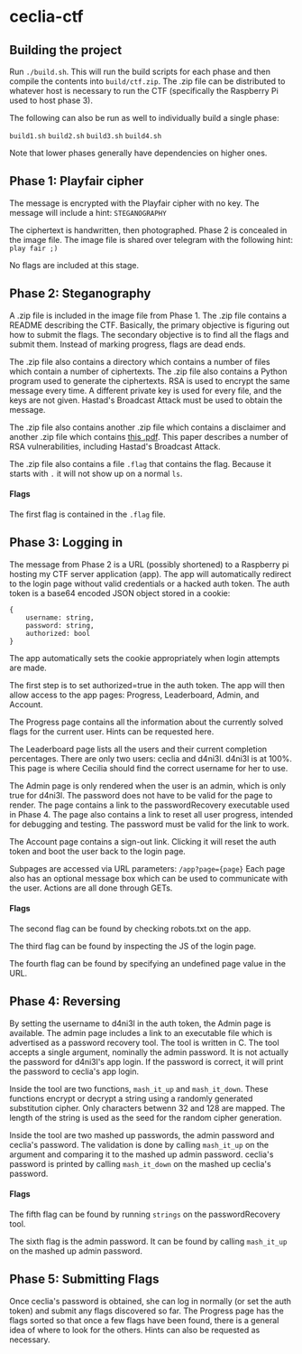 # ceclia-ctf

## Building the project

Run `./build.sh`. This will run the build scripts for each phase and then compile the contents into `build/ctf.zip`. The .zip file can be distributed to whatever host is necessary to run the CTF (specifically the Raspberry Pi used to host phase 3).

The following can also be run as well to individually build a single phase:

`build1.sh`
`build2.sh`
`build3.sh`
`build4.sh`

Note that lower phases generally have dependencies on higher ones.

## Phase 1: Playfair cipher

The message is encrypted with the Playfair cipher with no key. The message will include a hint: `STEGANOGRAPHY`

The ciphertext is handwritten, then photographed. Phase 2 is concealed in the image file. The image file is shared over telegram with the following hint: `play fair ;)`

No flags are included at this stage.

## Phase 2: Steganography

A .zip file is included in the image file from Phase 1. The .zip file contains a README describing the CTF. Basically, the primary objective is figuring out how to submit the flags. The secondary objective is to find all the flags and submit them. Instead of marking progress, flags are dead ends.

The .zip file also contains a directory which contains a number of files which contain a number of ciphertexts. The .zip file also contains a Python program used to generate the ciphertexts. RSA is used to encrypt the same message every time. A different private key is used for every file, and the keys are not given. Hastad's Broadcast Attack must be used to obtain the message. 

The .zip file also contains another .zip file which contains a disclaimer and another .zip file which contains [this .pdf](https://crypto.stanford.edu/~dabo/papers/RSA-survey.pdf). This paper describes a number of RSA vulnerabilities, including Hastad's Broadcast Attack.

The .zip file also contains a file `.flag` that contains the flag. Because it starts with `.` it will not show up on a normal `ls`.

#### Flags

The first flag is contained in the `.flag` file.

## Phase 3: Logging in

The message from Phase 2 is a URL (possibly shortened) to a Raspberry pi hosting my CTF server application (app). The app will automatically redirect to the login page without valid credentials or a hacked auth token. The auth token is a base64 encoded JSON object stored in a cookie:

```
{
    username: string,
    password: string,
    authorized: bool
}
```

The app automatically sets the cookie appropriately when login attempts are made.

The first step is to set authorized=true in the auth token. The app will then allow access to the app pages: Progress, Leaderboard, Admin, and Account.

The Progress page contains all the information about the currently solved flags for the current user. Hints can be requested here.

The Leaderboard page lists all the users and their current completion percentages. There are only two users: ceclia and d4ni3l. d4ni3l is at 100%. This page is where Cecilia should find the correct username for her to use.

The Admin page is only rendered when the user is an admin, which is only true for d4ni3l. The password does not have to be valid for the page to render. The page contains a link to the passwordRecovery executable used in Phase 4. The page also contains a link to reset all user progress, intended for debugging and testing. The password must be valid for the link to work.

The Account page contains a sign-out link. Clicking it will reset the auth token and boot the user back to the login page. 

Subpages are accessed via URL parameters: `/app?page={page}` Each page also has an optional message box which can be used to communicate with the user. Actions are all done through GETs.

#### Flags

The second flag can be found by checking robots.txt on the app.

The third flag can be found by inspecting the JS of the login page.

The fourth flag can be found by specifying an undefined page value in the URL. 

## Phase 4: Reversing

By setting the username to d4ni3l in the auth token, the Admin page is available. The admin page includes a link to an executable file which is advertised as a password recovery tool. The tool is written in C. The tool accepts a single argument, nominally the admin password. It is not actually the password for d4ni3l's app login. If the password is correct, it will print the password to ceclia's app login.

Inside the tool are two functions, `mash_it_up` and `mash_it_down`. These functions encrypt or decrypt a string using a randomly generated substitution cipher. Only characters betwenn 32 and 128 are mapped. The length of the string is used as the seed for the random cipher generation. 

Inside the tool are two mashed up passwords, the admin password and ceclia's password. The validation is done by calling `mash_it_up` on the argument and comparing it to the mashed up admin password. ceclia's password is printed by calling `mash_it_down` on the mashed up ceclia's password. 

#### Flags

The fifth flag can be found by running `strings` on the passwordRecovery tool.

The sixth flag is the admin password. It can be found by calling `mash_it_up` on the mashed up admin password.

## Phase 5: Submitting Flags

Once ceclia's password is obtained, she can log in normally (or set the auth token) and submit any flags discovered so far. The Progress page has the flags sorted so that once a few flags have been found, there is a general idea of where to look for the others. Hints can also be requested as necessary.


